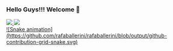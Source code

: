 ### Hello Guys!!! Welcome 👋

 <div>
  <a href="https://github.com/emilyketlin">
  <img height="180em" src="https://github-readme-stats.vercel.app/api?username=emilyketlin&show_icons=true&theme=dracula&include_all_commits=true&count_private=true"/>
  <img height="180em" src="https://github-readme-stats.vercel.app/api/top-langs/?username=emilyketlin&layout=compact&langs_count=7&theme=dracula"/>
</div>
  
 <div>
    ![Snake animation](https://github.com/rafaballerini/rafaballerini/blob/output/github-contribution-grid-snake.svg)
 </div>
